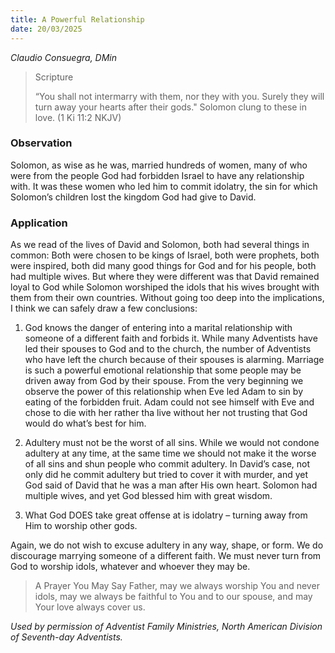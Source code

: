 ```yaml
---
title: A Powerful Relationship
date: 20/03/2025
---
```


_Claudio Consuegra, DMin_

> <p>Scripture</p>
> “You shall not intermarry with them, nor they with you. Surely they will turn away your hearts after their gods." Solomon clung to these in love. (1 Ki 11:2 NKJV)

### Observation

Solomon, as wise as he was, married hundreds of women, many of who were from the people God had forbidden Israel to have any relationship with. It was these women who led him to commit idolatry, the sin for which Solomon’s children lost the kingdom God had give to David.

### Application

As we read of the lives of David and Solomon, both had several things in common: Both were chosen to be kings of Israel, both were prophets, both were inspired, both did many good things for God and for his people, both had multiple wives. But where they were different was that David remained loyal to God while Solomon worshiped the idols that his wives brought with them from their own countries. Without going too deep into the implications, I think we can safely draw a few conclusions:

1. God knows the danger of entering into a marital relationship with someone of a different faith and forbids it. While many Adventists have led their spouses to God and to the church, the number of Adventists who have left the church because of their spouses is alarming. Marriage is such a powerful emotional relationship that some people may be driven away from God by their spouse. From the very beginning we observe the power of this relationship when Eve led Adam to sin by eating of the forbidden fruit. Adam could not see himself with Eve and chose to die with her rather tha live without her not trusting that God would do what’s best for him.

2. Adultery must not be the worst of all sins. While we would not condone adultery at any time, at the same time we should not make it the worse of all sins and shun people who commit adultery. In David’s case, not only did he commit adultery but tried to cover it with murder, and yet God said of David that he was a man after His own heart. Solomon had multiple wives, and yet God blessed him with great wisdom.

3. What God DOES take great offense at is idolatry – turning away from Him to worship other gods.

Again, we do not wish to excuse adultery in any way, shape, or form. We do discourage marrying someone of a different faith. We must never turn from God to worship idols, whatever and whoever they may be.

> <callout>A Prayer You May Say</callout>
> Father, may we always worship You and never idols, may we always be faithful to You and to our spouse, and may Your love always cover us.

_Used by permission of Adventist Family Ministries, North American Division of Seventh-day Adventists._